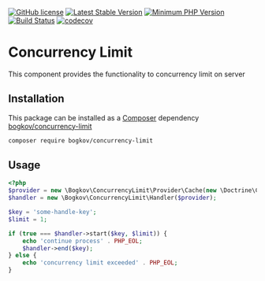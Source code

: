 [![GitHub license](https://img.shields.io/badge/license-MIT-blue.svg)](https://raw.githubusercontent.com/bogkov/concurrency-limit/master/LICENSE)
[![Latest Stable Version](https://img.shields.io/packagist/v/bogkov/concurrency-limit.svg)](https://packagist.org/packages/bogkov/concurrency-limit)
[![Minimum PHP Version](https://img.shields.io/badge/php-%3E%3D%207.0-8892BF.svg)](https://php.net/)
[![Build Status](https://travis-ci.org/bogkov/concurrency-limit.svg)](https://travis-ci.org/bogkov/concurrency-limit)
[![codecov](https://img.shields.io/codecov/c/github/bogkov/concurrency-limit.svg)](https://codecov.io/gh/bogkov/concurrency-limit)

# Concurrency Limit

This component provides the functionality to concurrency limit on server

## Installation

This package can be installed as a [Composer](https://getcomposer.org/) dependency [bogkov/concurrency-limit](https://packagist.org/packages/bogkov/concurrency-limit)

```bash
composer require bogkov/concurrency-limit
```

## Usage

```php
<?php
$provider = new \Bogkov\ConcurrencyLimit\Provider\Cache(new \Doctrine\Common\Cache\ArrayCache());
$handler = new \Bogkov\ConcurrencyLimit\Handler($provider);

$key = 'some-handle-key';
$limit = 1;

if (true === $handler->start($key, $limit)) {
    echo 'continue process' . PHP_EOL;
    $handler->end($key);
} else {
    echo 'concurrency limit exceeded' . PHP_EOL;
}
```